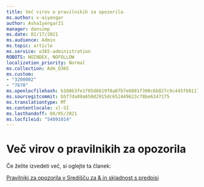 ```yaml
---
title: Več virov o pravilnikih za opozorila
ms.author: v-aiyengar
author: AshaIyengar21
manager: dansimp
ms.date: 02/17/2021
ms.audience: Admin
ms.topic: article
ms.service: o365-administration
ROBOTS: NOINDEX, NOFOLLOW
localization_priority: Normal
ms.collection: Adm_O365
ms.custom:
- "3200002"
- "7670"
ms.openlocfilehash: b18863fe1f85d6619f8a07b7e6801f390c6b827c9c445f68117c6d3497550931
ms.sourcegitcommit: b5f7da89a650d2915dc652449623c78be6247175
ms.translationtype: MT
ms.contentlocale: sl-SI
ms.lasthandoff: 08/05/2021
ms.locfileid: "54091014"
---
```

# <a name="more-resources-on-alert-policies"></a>Več virov o pravilnikih za opozorila

Če želite izvedeti več, si oglejte ta članek:

[Pravilniki za opozorila v Središču za & in skladnost s predpisi](https://go.microsoft.com/fwlink/?linkid=2103211)